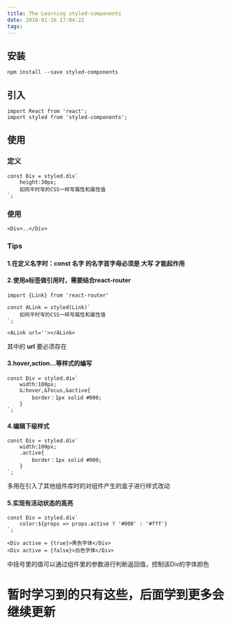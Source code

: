 ```yaml
---
title: The Learning styled-components
date: 2018-01-16 17:04:22
tags:
---
```

## 安装
	npm install --save styled-components

## 引入

	import React from 'react';
	import styled from 'styled-components';

## 使用

### 定义
	const Div = styled.div`
		height:30px;
	    如同平时写的CSS一样写属性和属性值
	`;
### 使用
	<Div>..</Div>

### Tips
#### 1.在定义名字时：const 名字 的名字首字母必须是 **大写** 才能起作用

#### 2.使用a标签做引用时，需要结合react-router

	import {Link} from 'react-router'

	const ALink = styled(Link)`
	    如同平时写的CSS一样写属性和属性值
	`;

	<ALink url=''></ALink> 
其中的 **url** 要必须存在

#### 3.hover,action...等样式的编写

	const Div = styled.div`
		width:100px;
		&:hover,&focus,&active{
			border：1px solid #000;
		}
	`;

#### 4.编辑下级样式

	const Div = styled.div`
		width:100px;
		.active{
			border：1px solid #000;
		}
	`;

多用在引入了其他组件库时的对组件产生的盒子进行样式改动

#### 5.实现有活动状态的高亮 

	const Div = styled.div`
		color:${props => props.active ? '#000' : '#fff'}
	`;

	<Div active = {true}>黑色字体</Div>
	<Div active = {false}>白色字体</Div>

中括号里的值可以通过组件里的参数进行判断返回值，控制该Div的字体颜色


# 暂时学习到的只有这些，后面学到更多会继续更新